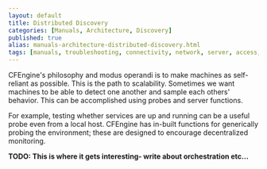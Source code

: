 ```yaml
---
layout: default
title: Distributed Discovery
categories: [Manuals, Architecture, Discovery]
published: true
alias: manuals-architecture-distributed-discovery.html
tags: [manuals, troubleshooting, connectivity, network, server, access, remote, keys, encryption, security]
---
```


CFEngine's philosophy and modus operandi is to make machines as self-reliant 
as possible. This is the path to scalability. Sometimes we want machines to be 
able to detect one another and sample each others' behavior. This can be 
accomplished using probes and server functions.

For example, testing whether services are up and running can be a useful probe 
even from a local host. CFEngine has in-built functions for generically 
probing the environment; these are designed to encourage decentralized 
monitoring.

**TODO: This is where it gets interesting- write about orchestration etc...**
